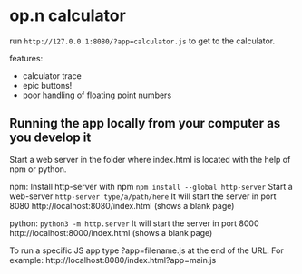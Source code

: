 # op.n calculator
run `http://127.0.0.1:8080/?app=calculator.js` to get to the calculator.

features: 
* calculator trace
* epic buttons!
* poor handling of floating point numbers

## Running the app locally from your computer as you develop it
Start a web server in the folder where index.html is located with the help of npm or python.

npm:
Install http-server with npm `npm install --global http-server`
Start a web-server `http-server type/a/path/here`
It will start the server in port 8080
http://localhost:8080/index.html  (shows a blank page)

python:
`python3 -m http.server`
It will start the server in port 8000
http://localhost:8000/index.html  (shows a blank page)

To run a specific JS app type ?app=filename.js at the end of the URL. 
For example:
http://localhost:8080/index.html?app=main.js



 
